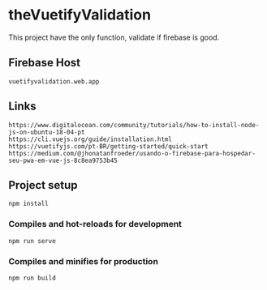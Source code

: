 # theVuetifyValidation
This project have the only function, validate if firebase is good.

## Firebase Host
```
vuetifyvalidation.web.app
```
## Links
```
https://www.digitalocean.com/community/tutorials/how-to-install-node-js-on-ubuntu-18-04-pt 
https://cli.vuejs.org/guide/installation.html
https://vuetifyjs.com/pt-BR/getting-started/quick-start
https://medium.com/@jhonatanfroeder/usando-o-firebase-para-hospedar-seu-pwa-em-vue-js-8c8ea9753b45
```

## Project setup
```
npm install
```
### Compiles and hot-reloads for development
```
npm run serve
```
### Compiles and minifies for production
```
npm run build
```

